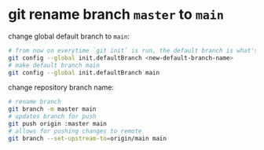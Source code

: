 # git rename branch `master` to `main`

change global default branch to `main`:
```bash
# from now on everytime `git init` is run, the default branch is what's configured
git config --global init.defaultBranch <new-default-branch-name>
# make default branch main
git config --global init.defaultBranch main
```

change repository branch name:
```bash
# rename branch
git branch -m master main
# updates branch for push
git push origin :master main
# allows for pushing changes to remote
git branch --set-upstream-to=origin/main main
```
